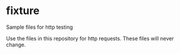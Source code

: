 # fixture
Sample files for http testing

Use the files in this repository for http requests.
These files will never change.
